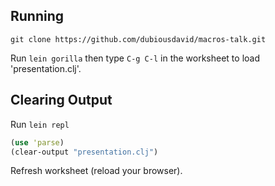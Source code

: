 ## Running

`git clone https://github.com/dubiousdavid/macros-talk.git`

Run `lein gorilla` then type `C-g C-l` in the worksheet to load 'presentation.clj'.

## Clearing Output

Run `lein repl`

```clojure
(use 'parse)
(clear-output "presentation.clj")
```

Refresh worksheet (reload your browser).
